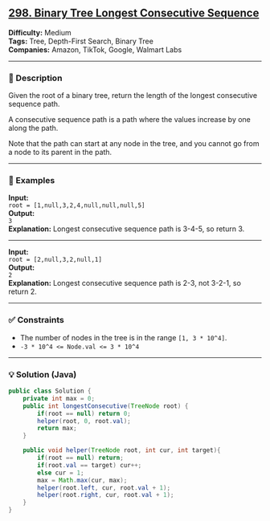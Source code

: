 ## [298. Binary Tree Longest Consecutive Sequence](https://leetcode.com/problems/binary-tree-longest-consecutive-sequence/)

**Difficulty:** Medium  
**Tags:** Tree, Depth-First Search, Binary Tree  
**Companies:** Amazon, TikTok, Google, Walmart Labs

---

### 📝 Description

Given the root of a binary tree, return the length of the longest consecutive sequence path.

A consecutive sequence path is a path where the values increase by one along the path.

Note that the path can start at any node in the tree, and you cannot go from a node to its parent in the path.

---

### 📘 Examples

**Input:**  
`root = [1,null,3,2,4,null,null,null,5]`  
**Output:**  
`3`  
**Explanation:** Longest consecutive sequence path is 3-4-5, so return 3.

---

**Input:**  
`root = [2,null,3,2,null,1]`  
**Output:**  
`2`  
**Explanation:** Longest consecutive sequence path is 2-3, not 3-2-1, so return 2.

---

### ✅ Constraints

- The number of nodes in the tree is in the range `[1, 3 * 10^4]`.
- `-3 * 10^4 <= Node.val <= 3 * 10^4`

---

### 💡 Solution (Java)

```java
public class Solution {
    private int max = 0;
    public int longestConsecutive(TreeNode root) {
        if(root == null) return 0;
        helper(root, 0, root.val);
        return max;
    }

    public void helper(TreeNode root, int cur, int target){
        if(root == null) return;
        if(root.val == target) cur++;
        else cur = 1;
        max = Math.max(cur, max);
        helper(root.left, cur, root.val + 1);
        helper(root.right, cur, root.val + 1);
    }
}
```
